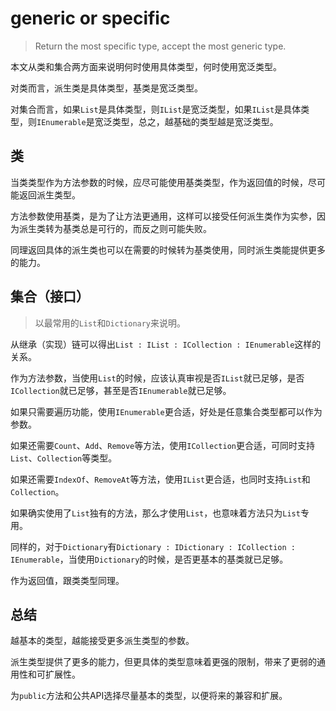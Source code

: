 # generic or specific

> Return the most specific type, accept the most generic type.

本文从类和集合两方面来说明何时使用具体类型，何时使用宽泛类型。

对类而言，派生类是具体类型，基类是宽泛类型。

对集合而言，如果`List`是具体类型，则`IList`是宽泛类型，如果`IList`是具体类型，则`IEnumerable`是宽泛类型，总之，越基础的类型越是宽泛类型。

## 类

当类类型作为方法参数的时候，应尽可能使用基类类型，作为返回值的时候，尽可能返回派生类型。

方法参数使用基类，是为了让方法更通用，这样可以接受任何派生类作为实参，因为派生类转为基类总是可行的，而反之则可能失败。

同理返回具体的派生类也可以在需要的时候转为基类使用，同时派生类能提供更多的能力。

## 集合（接口）

> 以最常用的`List`和`Dictionary`来说明。

从继承（实现）链可以得出`List : IList : ICollection : IEnumerable`这样的关系。

作为方法参数，当使用`List`的时候，应该认真审视是否`IList`就已足够，是否`ICollection`就已足够，甚至是否`IEnumerable`就已足够。

如果只需要遍历功能，使用`IEnumerable`更合适，好处是任意集合类型都可以作为参数。

如果还需要`Count`、`Add`、`Remove`等方法，使用`ICollection`更合适，可同时支持`List`、`Collection`等类型。

如果还需要`IndexOf`、`RemoveAt`等方法，使用`IList`更合适，也同时支持`List`和`Collection`。

如果确实使用了`List`独有的方法，那么才使用`List`，也意味着方法只为`List`专用。

同样的，对于`Dictionary`有`Dictionary : IDictionary : ICollection : IEnumerable`，当使用`Dictionary`的时候，是否更基本的基类就已足够。

作为返回值，跟类类型同理。

## 总结

越基本的类型，越能接受更多派生类型的参数。

派生类型提供了更多的能力，但更具体的类型意味着更强的限制，带来了更弱的通用性和可扩展性。

为`public`方法和公共API选择尽量基本的类型，以便将来的兼容和扩展。
